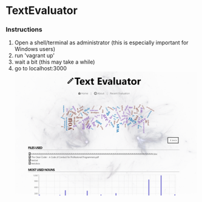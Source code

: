 # TextEvaluator
### Instructions
1. Open a shell/terminal as administrator (this is especially important for Windows users)
2. run 'vagrant up'
3. wait a bit (this may take a while)
4. go to localhost:3000
![Image of Landing Page](https://github.com/AnthonyVu/TextEvaluator/blob/master/TextEvaluator/images/samplePage.png)

